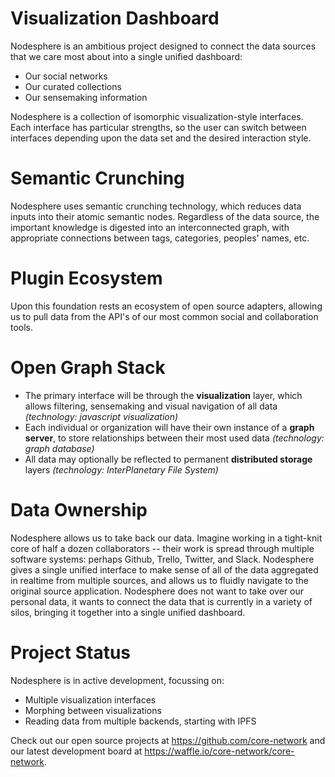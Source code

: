 # Visualization Dashboard

Nodesphere is an ambitious project designed to connect the data sources that we care most about into a single unified dashboard:

- Our social networks
- Our curated collections
- Our sensemaking information

Nodesphere is a collection of isomorphic visualization-style interfaces. Each interface has particular strengths, so the user can switch between interfaces depending upon the data set and the desired interaction style.

# Semantic Crunching

Nodesphere uses semantic crunching technology, which reduces data inputs into their atomic semantic nodes. Regardless of the data source, the important knowledge is digested into an interconnected graph, with appropriate connections between tags, categories, peoples' names, etc.

# Plugin Ecosystem

Upon this foundation rests an ecosystem of open source adapters, allowing us to pull data from the API's of our most common social and collaboration tools.

# Open Graph Stack

- The primary interface will be through the **visualization** layer, which  allows filtering, sensemaking and visual navigation of all data _(technology: javascript visualization)_
- Each individual or organization will have their own instance of a **graph server**, to store relationships between their most used data _(technology: graph database)_
- All data may optionally be reflected to permanent **distributed storage** layers _(technology: InterPlanetary File System)_

# Data Ownership

Nodesphere allows us to take back our data. Imagine working in a tight-knit core of half a dozen collaborators -- their work is spread through multiple software systems: perhaps Github, Trello, Twitter, and Slack. Nodesphere gives a single unified interface to make sense of all of the data aggregated in realtime from multiple sources, and allows us to fluidly navigate to the original source application. Nodesphere does not want to take over our personal data, it wants to connect the data that is currently in a variety of silos, bringing it together into a single unified dashboard.

# Project Status

Nodesphere is in active development, focussing on:

- Multiple visualization interfaces
- Morphing between visualizations
- Reading data from multiple backends, starting with IPFS

Check out our open source projects at <https://github.com/core-network> and our latest development board at <https://waffle.io/core-network/core-network>.
